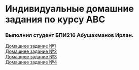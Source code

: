 # Индивидуальные домашние задания по курсу АВС
### Выполнил студент БПИ216 Абушахманов Ирлан. 

[Домашнее задание №1](https://github.com/1rlan/csaihw/tree/master/homework%20%E2%84%961)\
[Домашнее задание №2](https://github.com/1rlan/csaihw/tree/master/homework%20%E2%84%962)\
[Домащнее задание №3](https://github.com/1rlan/ComputerSystemsIndividualHW/tree/master/homework%20%E2%84%963)\
[Домашнее задание №4](https://github.com/1rlan/ComputerSystemsIndividualHW/tree/master/homework%20%E2%84%964)

